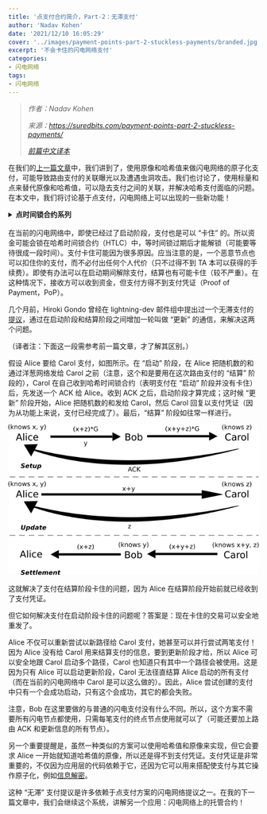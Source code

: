```yaml
---
title: '点支付合约简介，Part-2：无滞支付'
author: 'Nadav Kohen'
date: '2021/12/10 16:05:29'
cover: '../images/payment-points-part-2-stuckless-payments/branded.jpg'
excerpt: '不会卡住的闪电网络支付'
categories:
- 闪电网络
tags:
- 闪电网络
---
```



> *作者：Nadav Kohen*
>
> *来源：<https://suredbits.com/payment-points-part-2-stuckless-payments/>*
>
> *[前篇中文译本](https://www.btcstudy.org/2021/10/26/payment-points-part-1-replacing-HTLC/)*

在我们的[上一篇文章](https://suredbits.com/payment-points-part-1/)中，我们讲到了，使用原像和哈希值来做闪电网络的原子化支付，可能导致路由支付的关联曝光以及遭遇虫洞攻击。我们也讨论了，使用标量和点来替代原像和哈希值，可以隐去支付之间的关联，并解决哈希支付面临的问题。在本文中，我们将讨论基于点支付，闪电网络上可以出现的一些新功能！

<details><summary><strong>点时间锁合约系列</strong></summary>
<a href="https://suredbits.com/payment-points-part-1/">Payment Points Part 1: Replacing HTLCs</a><br>
<a href="https://suredbits.com/payment-points-part-2-stuckless-payments/">Payment Points Part 2: “Stuckless” Payments</a><br>
<a href="https://suredbits.com/payment-points-part-3-escrow-contracts/">Payment Points Part 3: Escrow Contracts</a><br>
<a href="https://suredbits.com/payment-points-part-4-selling-signatures/">Payment Points Part 4: Selling Signatures</a>
</details><br>
在当前的闪电网络中，即使已经过了启动阶段，支付也是可以 “卡住” 的。所以资金可能会锁在哈希时间锁合约（HTLC）中，等时间锁过期后才能解锁（可能要等待很成一段时间）。支付卡住可能因为很多原因。应当注意的是，一个恶意节点也可以扣住你的支付，而不必付出任何个人代价（只不过得不到 TA 本可以获得的手续费）。即使有办法可以在启动期间解除支付，结算也有可能卡住（较不严重）。在这种情况下，接收方可以收到资金，但支付方得不到支付凭证（Proof of Payment，PoP）。

几个月前，Hiroki Gondo 曾经在 lightning-dev 邮件组中提出过一个无滞支付的[提议](https://lists.linuxfoundation.org/pipermail/lightning-dev/2019-June/002029.html)，通过在启动阶段和结算阶段之间增加一轮叫做 “更新” 的通信，来解决这两个问题。

（译者注：下面这一段需参考前一篇文章，才了解其区别。）

假设 Alice 要给 Carol 支付，如图所示。在 “启动” 阶段，在 Alice 把随机数的和通过洋葱网络发给 Carol 之前（注意，这个和是要用在这次路由支付的 “结算” 阶段的），Carol 在自己收到哈希时间锁合约（表明支付在 “启动” 阶段并没有卡住）后，先发送一个 ACK 给 Alice。收到 ACK 之后，启动阶段才算完成；这时候 “更新” 阶段开始，Alice 把随机数的和发给 Carol，然后 Carol 回复以支付凭证（因为从功能上来说，支付已经完成了）。最后，“结算” 阶段如往常一样进行。

![Stuckless Payments](../images/payment-points-part-2-stuckless-payments/ntPoint.png)

这就解决了支付在结算阶段卡住的问题，因为 Alice 在结算阶段开始前就已经收到了支付凭证。

但它如何解决支付在启动阶段卡住的问题呢？答案是：现在卡住的交易可以安全地重发了。

Alice 不仅可以重新尝试以新路径给 Carol 支付，她甚至可以并行尝试两笔支付！因为 Alice 没有给 Carol 用来结算支付的信息，要到更新阶段才给，所以 Alice 可以安全地跟 Carol 启动多个路径，Carol 也知道只有其中一个路径会被使用。这是因为只有 Alice 可以启动更新阶段，Carol 无法径直结算 Alice 启动的所有支付（而在当前的闪电网络中 Carol 是可以这么做的）。因此，Alice 尝试创建的支付中只有一个会成功启动，只有这个会成功，其它的都会失败。

注意，Bob 在这里要做的与普通的闪电支付没有什么不同。所以，这个方案不需要所有闪电节点都使用，只需每笔支付的终点节点使用就可以了（可能还要加上路由 ACK 和更新信息的所有节点）。

另一个重要提醒是，虽然一种类似的方案可以使用哈希值和原像来实现，但它会要求 Alice 一开始就知道哈希值的原像，所以还是得不到支付凭证。支付凭证是非常重要的，不仅因为应用层的代码依赖于它，还因为它可以用来搭配使支付与其它操作原子化，例如[信息解密](https://suredbits.com/paid-apis/)。

这种 “无滞” 支付提议是许多依赖于点支付方案的闪电网络提议之一。在我的下一篇文章中，我们会继续这个系统，讲解另一个应用：闪电网络上的托管合约！

